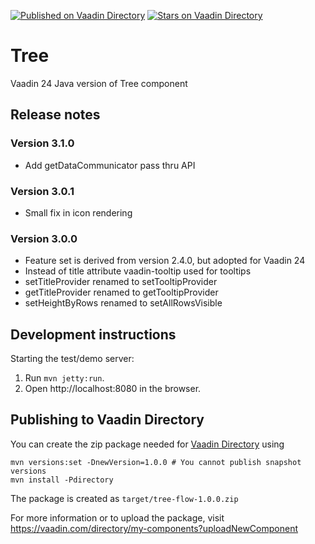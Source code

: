 [![Published on Vaadin  Directory](https://img.shields.io/badge/Vaadin%20Directory-published-00b4f0.svg)](https://vaadin.com/directory/component/tree)
[![Stars on Vaadin Directory](https://img.shields.io/vaadin-directory/star/tree.svg)](https://vaadin.com/directory/component/tree)

# Tree

Vaadin 24 Java version of Tree component

## Release notes

### Version 3.1.0

- Add getDataCommunicator pass thru API

### Version 3.0.1

- Small fix in icon rendering

### Version 3.0.0

- Feature set is derived from version 2.4.0, but adopted for Vaadin 24
- Instead of title attribute vaadin-tooltip used for tooltips
- setTitleProvider renamed to setTooltipProvider
- getTitleProvider renamed to getTooltipProvider
- setHeightByRows renamed to setAllRowsVisible

## Development instructions

Starting the test/demo server:
1. Run `mvn jetty:run`.
2. Open http://localhost:8080 in the browser.

## Publishing to Vaadin Directory

You can create the zip package needed for [Vaadin Directory](https://vaadin.com/directory/) using
```
mvn versions:set -DnewVersion=1.0.0 # You cannot publish snapshot versions 
mvn install -Pdirectory
```

The package is created as `target/tree-flow-1.0.0.zip`

For more information or to upload the package, visit https://vaadin.com/directory/my-components?uploadNewComponent

